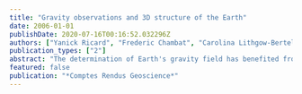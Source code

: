 ```yaml
---
title: "Gravity observations and 3D structure of the Earth"
date: 2006-01-01
publishDate: 2020-07-16T00:16:52.032296Z
authors: ["Yanick Ricard", "Frederic Chambat", "Carolina Lithgow-Bertelloni"]
publication_types: ["2"]
abstract: "The determination of Earth's gravity field has benefited from various gravity missions that have been launched recently (CHAMP and GRACE) and a new quantitative jump should be made by the GOCE mission in a few more years. For the first time, a global high-quality coverage of the Earth's gravity is available. In this paper, we review the results that have been obtained to explain Earth's gravity on a global scale. We show how we can separate the contributions due to shallow density variations (crust and lithosphere) to those related to the deep mantle. The geoid (or the first degrees of the gravity field) is very simply and well explained by ancient slabs subducting throughout the whole mantle. Such a density distribution is in agreement with tomographic results and qualitatively with what is expected from a convective mantle without a large amount of bottom heating. Although we can produce a simple model that correlates with observations for all degrees and explain most of the geoid, a significant improvement in the fit is possible and will need to take into account the details of the lithospheric structure."
featured: false
publication: "*Comptes Rendus Geoscience*"
---
```


